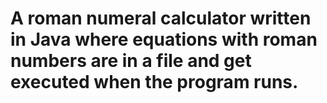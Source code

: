 # A roman numeral calculator written in Java where equations with roman numbers are in a file and get executed when the program runs.
